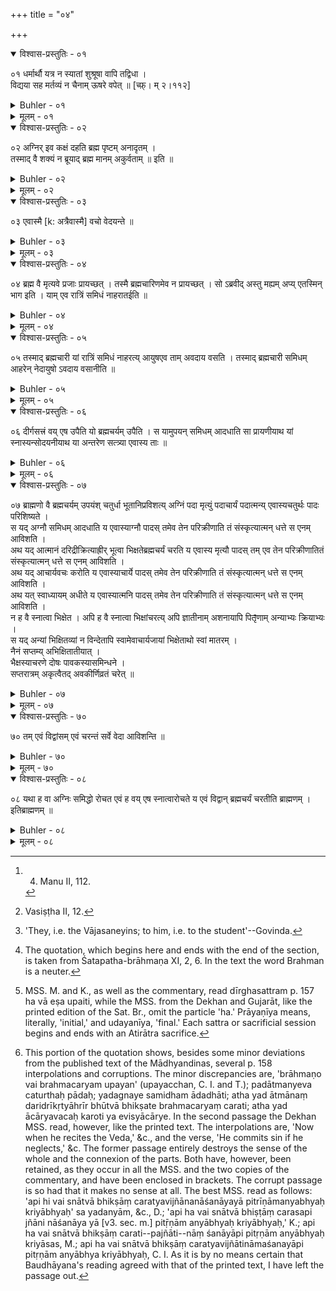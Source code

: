 +++
title = "०४"

+++

<details open><summary>विश्वास-प्रस्तुतिः - ०१</summary>

०१  धर्मार्थौ यत्र न स्यातां शुश्रूषा वापि तद्विधा ।  
विद्यया सह मर्तव्यं न चैनाम् ऊषरे वपेत् ॥ [च्फ़्। म् २।११२]
</details>

<details><summary>Buhler - ०१</summary>

1. If merit and wealth are not (obtained by teaching), nor (at least) the due obedience, one should die with one's learning; one should not sow it on barren soil. [^1] 


[^1]:  4. Manu II, 112.
</details>

<details><summary>मूलम् - ०१</summary>

०१  धर्मार्थौ यत्र न स्यातां शुश्रूषा वापि तद्विधा ।  
विद्यया सह मर्तव्यं न चैनाम् ऊषरे वपेत् ॥ [च्फ़्। म् २।११२]
</details>

<details open><summary>विश्वास-प्रस्तुतिः - ०२</summary>

०२  अग्निर् इव कक्षं दहति ब्रह्म पृष्टम् अनादृतम् ।  
तस्माद् वै शक्यं न ब्रूयाद् ब्रह्म मानम् अकुर्वताम् ॥ इति ॥
</details>

<details><summary>Buhler - ०२</summary>

2. As fire consumes dry grass, even so the Veda, asked for, (but) not honoured, (destroys the enquirer). Therefore let him not proclaim the Veda to those who do not show him honour according to their ability. [^2] 


[^2]:  Vasiṣṭha II, 12.
</details>

<details><summary>मूलम् - ०२</summary>

०२  अग्निर् इव कक्षं दहति ब्रह्म पृष्टम् अनादृतम् ।  
तस्माद् वै शक्यं न ब्रूयाद् ब्रह्म मानम् अकुर्वताम् ॥ इति ॥
</details>

<details open><summary>विश्वास-प्रस्तुतिः - ०३</summary>

०३  एवास्मै [k: अत्रैवास्मै] वचो वेदयन्ते ॥
</details>

<details><summary>Buhler - ०३</summary>

3. They proclaim to him a command to the following effect; [^3] 


[^3]:  'They, i.e. the Vājasaneyins; to him, i.e. to the student'--Govinda.
</details>

<details><summary>मूलम् - ०३</summary>

०३  एवास्मै [k: अत्रैवास्मै] वचो वेदयन्ते ॥
</details>

<details open><summary>विश्वास-प्रस्तुतिः - ०४</summary>

०४  ब्रह्म वै मृत्यवे प्रजाः प्रायच्छत् । तस्मै ब्रह्मचारिणमेव न प्रायच्छत् । सो ऽब्रवीद् अस्तु मह्यम् अप्य् एतस्मिन् भाग इति । याम् एव रात्रिं समिधं नाहरातईति ॥
</details>

<details><summary>Buhler - ०४</summary>

4. 'Brahman, forsooth, made the created beings over to Death. The student alone it did not make over to him.' He (Death) spake, 'Let me have a share in him.' (Brahman answered), 'That night in which he may neglect to offer a piece of sacred fuel (shall belong to thee),' [^4] 


[^4]:  The quotation, which begins here and ends with the end of the section, is taken from Śatapatha-brāhmaṇa XI, 2, 6. In the text the word Brahman is a neuter.
</details>

<details><summary>मूलम् - ०४</summary>

०४  ब्रह्म वै मृत्यवे प्रजाः प्रायच्छत् । तस्मै ब्रह्मचारिणमेव न प्रायच्छत् । सो ऽब्रवीद् अस्तु मह्यम् अप्य् एतस्मिन् भाग इति । याम् एव रात्रिं समिधं नाहरातईति ॥
</details>

<details open><summary>विश्वास-प्रस्तुतिः - ०५</summary>

०५  तस्माद् ब्रह्मचारी यां रात्रिं समिधं नाहरत्य् आयुषएव ताम् अवदाय वसति । तस्माद् ब्रह्मचारी समिधम् आहरेन् नेदायुषो ऽवदाय वसानीति ॥
</details>

<details><summary>Buhler - ०५</summary>

5. 'Therefore a student who passes a night without offering a piece of sacred fuel, cuts it off from the length of his life, Therefore let the student offer a piece of sacred fuel, lest he spend a night, shortening his life.'
</details>

<details><summary>मूलम् - ०५</summary>

०५  तस्माद् ब्रह्मचारी यां रात्रिं समिधं नाहरत्य् आयुषएव ताम् अवदाय वसति । तस्माद् ब्रह्मचारी समिधम् आहरेन् नेदायुषो ऽवदाय वसानीति ॥
</details>

<details open><summary>विश्वास-प्रस्तुतिः - ०६</summary>

०६  दीर्गसत्त्रं वय् एष उपैति यो ब्रह्मचर्यम् उपैति । स यामुपयन् समिधम् आदधाति सा प्रायणीयाथ यां स्नास्यन्सोदयनीयाथ या अन्तरेण सत्त्र्या एवास्य ताः ॥
</details>

<details><summary>Buhler - ०६</summary>

6. 'A long sacrificial session begins he who commences his studentship. That (night) in which, after being initiated, he (first) offers a piece of sacred fuel corresponds to the Prāyaṇīya (Atirātra of a sacrificial session); that night in which (he offers it last), intending to take the final bath, corresponds to the Udayanīya (Atirātra), Those nights which (lie) between (these two terms correspond) just to the nights of his sacrificial session.' [^5] 


[^5]:  MSS. M. and K., as well as the commentary, read dīrghasattram p. 157 ha vā eṣa upaiti, while the MSS. from the Dekhan and Gujarāt, like the printed edition of the Sat. Br., omit the particle 'ha.' Prāyaṇīya means, literally, 'initial,' and udayanīya, 'final.' Each sattra or sacrificial session begins and ends with an Atirātra sacrifice.
</details>

<details><summary>मूलम् - ०६</summary>

०६  दीर्गसत्त्रं वय् एष उपैति यो ब्रह्मचर्यम् उपैति । स यामुपयन् समिधम् आदधाति सा प्रायणीयाथ यां स्नास्यन्सोदयनीयाथ या अन्तरेण सत्त्र्या एवास्य ताः ॥
</details>

<details open><summary>विश्वास-प्रस्तुतिः - ०७</summary>

०७  ब्राह्मणो वै ब्रह्मचर्यम् उपयंश् चतुर्धा भूतानिप्रविशत्य् अग्निं पदा मृत्युं पदाचार्यं पदात्मन्य् एवास्यचतुर्थः पादः परिशिष्यते ।  
स यद् अग्नौ समिधम् आदधाति य एवास्याग्नौ पादस् तमेव तेन परिक्रीणाति तं संस्कृत्यात्मन् धत्ते स एनम् आविशति ।  
अथ यद् आत्मानं दरिद्रीक्रित्याह्रीर् भूत्वा भिक्षतेब्रह्मचर्यं चरति य एवास्य मृत्यौ पादस् तम् एव तेन परिक्रीणातितं संस्कृत्यात्मन् धत्ते स एनम् आविशति ।  
अथ यद् आचार्यवचः करोति य एवास्याचार्ये पादस् तमेव तेन परिक्रीणाति तं संस्कृत्यात्मन् धत्ते स एनम् आविशति ।  
अथ यत् स्वाध्यायम् अधीते य एवास्यात्मनि पादस् तमेव तेन परिक्रीणाति तं संस्कृत्यात्मन् धत्ते स एनम् आविशति ।  
न ह वै स्नात्वा भिक्षेत । अपि ह वै स्नात्वा भिक्षांचरत्य् अपि ज्ञातीनाम् अशनायापि पितृ̄णाम् अन्याभ्यः क्रियाभ्यः ।  
स यद् अन्यां भिक्षितव्यां न विन्देतापि स्वामेवाचार्यजायां भिक्षेताथो स्वां मातरम् ।  
नैनं सप्तम्य् अभिक्षितातीयात् ।  
भैक्षस्याचरणे दोषः पावकस्यासमिन्धने ।  
सप्तरात्रम् अकृत्वैतद् अवकीर्णिव्रतं चरेत् ॥
</details>

<details><summary>Buhler - ०७</summary>

7. 'A Brāhmaṇa who becomes a student of the Veda, enters existent beings in a fourfold manner, (viz.) with one quarter (he enters) Fire, with one quarter Death, with one quarter the Teacher, the fourth quarter remains in the Soul. When he offers to Fire a piece of sacred fuel, he thereby buys back even that quarter which (resides) in Fire, hallowing it, he places it in himself; that enters into him. Now when making himself poor and, becoming shameless, he asks for alms (and) lives as a student of the Veda, he thereby buys back the quarter which (resides) in Death; hallowing it, he places it in himself; that enters into him. Now when he obeys the orders of his Teacher, he thereby buys back that quarter which (resides) in the Teacher; hallowing it, he places it in himself; that enters into him. [Now when he recites the Veda, he thereby buys back the quarter which resides in the Soul. Hallowing it, he places it in himself; that enters into him.] Let him not go to beg, after he has bathed (on finishing his studentship). . . . If he does not find another woman whom he can ask for alms,, let him beg even from his own teacher's wife or from his own mother. The seventh (night) shall not pass without his asking for alms. [(He commits) sin if he does not go out to ask for alms and does not place fuel on the fire. If he neglects that during seven (days and) nights, he must perform the [^6]  penance prescribed for one who has broken the vow of studentship.] All the Vedas come to him who knows that and acts thus.'


[^6]:  This portion of the quotation shows, besides some minor deviations from the published text of the Mādhyandinas, several p. 158 interpolations and corruptions. The minor discrepancies are, 'brāhmaṇo vai brahmacaryam upayan' (upayacchan, C. I. and T.); padātmanyeva caturthaḥ pādaḥ; yadagnaye samidham ādadhāti; atha yad ātmānaṃ daridrīkṛtyāhrīr bhūtvā bhikṣate brahmacaryaṃ carati; atha yad ācāryavacaḥ karoti ya evisyācārye. In the second passage the Dekhan MSS. read, however, like the printed text. The interpolations are, 'Now when he recites the Veda,' &c., and the verse, 'He commits sin if he neglects,' &c. The former passage entirely destroys the sense of the whole and the connexion of the parts. Both have, however, been retained, as they occur in all the MSS. and the two copies of the commentary, and have been enclosed in brackets. The corrupt passage is so had that it makes no sense at all. The best MSS. read as follows: 'api hi vai snātvā bhikṣāṃ caratyavijñānanāśanāyayā pitrīṇāmanyabhyaḥ kriyābhyaḥ' sa yadanyām, &c., D.; 'api ha vai snātvā bhiṣṭāṃ carasapi jñāni nāśanāya yā [v3. sec. m.] pitṝṇām anyābhyaḥ kriyābhyaḥ,' K.; api ha vai snātvā bhikṣāṃ carati--pajñāti--nāṃ śanāyāpi pitṛṇām anyābhyaḥ kriyāsas, M.; api ha vai snātvā bhikṣāṃ caratyavijñātināmaśanayāpi pitṛṇām anyābhya kriyābhyaḥ, C. I. As it is by no means certain that Baudhāyana's reading agreed with that of the printed text, I have left the passage out.
</details>

<details><summary>मूलम् - ०७</summary>

०७  ब्राह्मणो वै ब्रह्मचर्यम् उपयंश् चतुर्धा भूतानिप्रविशत्य् अग्निं पदा मृत्युं पदाचार्यं पदात्मन्य् एवास्यचतुर्थः पादः परिशिष्यते ।  
स यद् अग्नौ समिधम् आदधाति य एवास्याग्नौ पादस् तमेव तेन परिक्रीणाति तं संस्कृत्यात्मन् धत्ते स एनम् आविशति ।  
अथ यद् आत्मानं दरिद्रीक्रित्याह्रीर् भूत्वा भिक्षतेब्रह्मचर्यं चरति य एवास्य मृत्यौ पादस् तम् एव तेन परिक्रीणातितं संस्कृत्यात्मन् धत्ते स एनम् आविशति ।  
अथ यद् आचार्यवचः करोति य एवास्याचार्ये पादस् तमेव तेन परिक्रीणाति तं संस्कृत्यात्मन् धत्ते स एनम् आविशति ।  
अथ यत् स्वाध्यायम् अधीते य एवास्यात्मनि पादस् तमेव तेन परिक्रीणाति तं संस्कृत्यात्मन् धत्ते स एनम् आविशति ।  
न ह वै स्नात्वा भिक्षेत । अपि ह वै स्नात्वा भिक्षांचरत्य् अपि ज्ञातीनाम् अशनायापि पितृ̄णाम् अन्याभ्यः क्रियाभ्यः ।  
स यद् अन्यां भिक्षितव्यां न विन्देतापि स्वामेवाचार्यजायां भिक्षेताथो स्वां मातरम् ।  
नैनं सप्तम्य् अभिक्षितातीयात् ।  
भैक्षस्याचरणे दोषः पावकस्यासमिन्धने ।  
सप्तरात्रम् अकृत्वैतद् अवकीर्णिव्रतं चरेत् ॥
</details>

<details open><summary>विश्वास-प्रस्तुतिः - ७०</summary>

७०  तम् एवं विद्वांसम् एवं चरन्तं सर्वे वेदा आविशन्ति ॥
</details>

<details><summary>Buhler - ७०</summary>

MISSING
</details>

<details><summary>मूलम् - ७०</summary>

७०  तम् एवं विद्वांसम् एवं चरन्तं सर्वे वेदा आविशन्ति ॥
</details>

<details open><summary>विश्वास-प्रस्तुतिः - ०८</summary>

०८  यथा ह वा अग्निः समिद्धो रोचत एवं ह वय् एष स्नात्वारोचते य एवं विद्वान् ब्रह्मचर्यं चरतीति ब्राह्मणम् । इतिब्राह्मणम् ॥
</details>

<details><summary>Buhler - ०८</summary>

8. 'As a blazing fire shines, even so shines he who, knowing this, thus fulfils the duties of studentship, after he has bathed (on leaving his teacher).' Thus speaks the Brāhmaṇa.
</details>

<details><summary>मूलम् - ०८</summary>

०८  यथा ह वा अग्निः समिद्धो रोचत एवं ह वय् एष स्नात्वारोचते य एवं विद्वान् ब्रह्मचर्यं चरतीति ब्राह्मणम् । इतिब्राह्मणम् ॥
</details>

